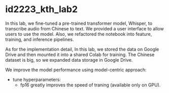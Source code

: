 # id2223_kth_lab2

In this lab, we fine-tuned a pre-trained transformer model, Whisper, to transcribe audio from Chinese to text. We provided a user interface to allow users to use the model. Also, we refactored the notebook into feature, training, and inference pipelines.

As for the implementation detail, In this lab, we stored the data on Google Drive and then mounted it into a shared Colab for training. The Chinese dataset is big, so we expanded data storage in Google Drive.
 
We improve the model performance using model-centric approach:
- tune hyperparameters:
  - fp16 greatly improves the speed of traning (available only on GPU).
